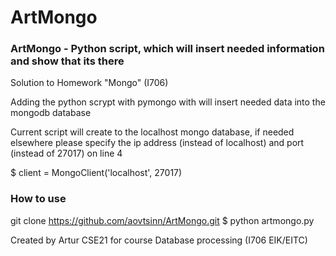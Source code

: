 # ArtMongo
### ArtMongo - Python script, which will insert needed information and show that its there
Solution to Homework "Mongo" (I706)

Adding the python scrypt with pymongo with will insert needed data into the mongodb database

Current script will create to the localhost mongo database, if needed elsewhere please specify the ip address (instead of localhost) and port (instead of 27017) on line 4


$ client = MongoClient('localhost', 27017)


### How to use

git clone https://github.com/aovtsinn/ArtMongo.git
$ python artmongo.py


Created by Artur CSE21 for course Database processing (I706 EIK/EITC)
